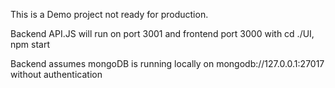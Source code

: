 This is a Demo project not ready for production.

Backend API.JS will run on port 3001 and frontend port 3000 with cd ./UI, npm start

Backend assumes mongoDB is running locally on mongodb://127.0.0.1:27017 without authentication
